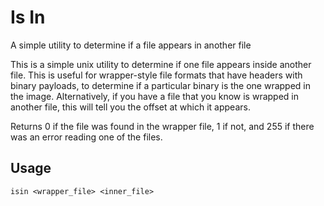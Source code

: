 # Is In
A simple utility to determine if a file appears in another file

This is a simple unix utility to determine if one file appears inside another file.  This is useful for wrapper-style file formats that have headers with binary payloads, to determine if a particular binary is the one wrapped in the image.  Alternatively, if you have a file that you know is wrapped in another file, this will tell you the offset at which it appears.

Returns 0 if the file was found in the wrapper file, 1 if not, and 255 if there was an error reading one of the files.

## Usage
    isin <wrapper_file> <inner_file>
